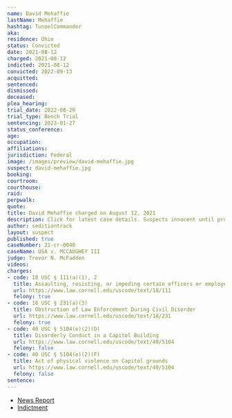 ```yaml
---
name: David Mehaffie
lastName: Mehaffie
hashtag: TunnelCommander
aka:
residence: Ohio
status: Convicted
date: 2021-08-12
charged: 2021-08-12
indicted: 2021-08-12
convicted: 2022-09-13
acquitted:
sentenced:
dismissed:
deceased:
plea_hearing:
trial_date: 2022-08-29
trial_type: Bench Trial
sentencing: 2023-01-27
status_conference:
age:
occupation:
affiliations:
jurisdiction: Federal
image: /images/preview/david-mehaffie.jpg
suspect: david-mehaffie.jpg
booking:
courtroom:
courthouse:
raid:
perpwalk:
quote:
title: David Mehaffie charged on August 12, 2021
description: Click for latest case details. Suspects innocent until proven guilty.
author: seditiontrack
layout: suspect
published: true
caseNumber: 21-cr-0040
caseName: USA v. MCCAUGHEY III
judge: Trevor N. McFadden
videos:
charges:
- code: 18 USC § 111(a)(1), 2
  title: Assaulting, resisting, or impeding certain officers or employees (Aiding and Abetting)
  url: https://www.law.cornell.edu/uscode/text/18/111
  felony: true
- code: 18 USC § 231(a)(3)
  title: Obstruction of Law Enforcement During Civil Disorder
  url: https://www.law.cornell.edu/uscode/text/18/231
  felony: true
- code: 40 USC § 5104(e)(2)(D)
  title: Disorderly Conduct in a Capitol Building
  url: https://www.law.cornell.edu/uscode/text/40/5104
  felony: false
- code: 40 USC § 5104(e)(2)(F)
  title: Act of physical violence on Capitol grounds
  url: https://www.law.cornell.edu/uscode/text/40/5104
  felony: false
sentence:
---
```

- [News Report](https://www.huffpost.com/entry/fbi-arrests-tunnel-commander-anti-abortion-capitol-riot_n_61152eb9e4b07c1403123f7e)
- [Indictment](https://www.justice.gov/usao-dc/press-release/file/1424526/download)
